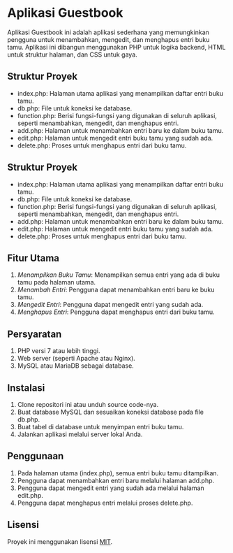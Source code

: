 # Aplikasi Guestbook

Aplikasi Guestbook ini adalah aplikasi sederhana yang memungkinkan pengguna untuk menambahkan, mengedit, dan menghapus entri buku tamu. Aplikasi ini dibangun menggunakan PHP untuk logika backend, HTML untuk struktur halaman, dan CSS untuk gaya.

## Struktur Proyek

- index.php: Halaman utama aplikasi yang menampilkan daftar entri buku tamu.
- db.php: File untuk koneksi ke database.
- function.php: Berisi fungsi-fungsi yang digunakan di seluruh aplikasi, seperti menambahkan, mengedit, dan menghapus entri.
- add.php: Halaman untuk menambahkan entri baru ke dalam buku tamu.
- edit.php: Halaman untuk mengedit entri buku tamu yang sudah ada.
- delete.php: Proses untuk menghapus entri dari buku tamu.

## Struktur Proyek

- index.php: Halaman utama aplikasi yang menampilkan daftar entri buku tamu.
- db.php: File untuk koneksi ke database.
- function.php: Berisi fungsi-fungsi yang digunakan di seluruh aplikasi, seperti menambahkan, mengedit, dan menghapus entri.
- add.php: Halaman untuk menambahkan entri baru ke dalam buku tamu.
- edit.php: Halaman untuk mengedit entri buku tamu yang sudah ada.
- delete.php: Proses untuk menghapus entri dari buku tamu.

## Fitur Utama

1. *Menampilkan Buku Tamu*: Menampilkan semua entri yang ada di buku tamu pada halaman utama.
2. *Menambah Entri*: Pengguna dapat menambahkan entri baru ke buku tamu.
3. *Mengedit Entri*: Pengguna dapat mengedit entri yang sudah ada.
4. *Menghapus Entri*: Pengguna dapat menghapus entri dari buku tamu.

## Persyaratan

1. PHP versi 7 atau lebih tinggi.
2. Web server (seperti Apache atau Nginx).
3. MySQL atau MariaDB sebagai database.

## Instalasi

1. Clone repositori ini atau unduh source code-nya.
2. Buat database MySQL dan sesuaikan koneksi database pada file db.php.
3. Buat tabel di database untuk menyimpan entri buku tamu.
4. Jalankan aplikasi melalui server lokal Anda.

## Penggunaan

1. Pada halaman utama (index.php), semua entri buku tamu ditampilkan.
2. Pengguna dapat menambahkan entri baru melalui halaman add.php.
3. Pengguna dapat mengedit entri yang sudah ada melalui halaman edit.php.
4. Pengguna dapat menghapus entri melalui proses delete.php.

## Lisensi

Proyek ini menggunakan lisensi [MIT](LICENSE).